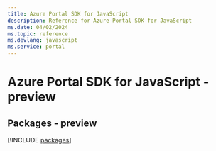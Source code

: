 ```yaml
---
title: Azure Portal SDK for JavaScript
description: Reference for Azure Portal SDK for JavaScript
ms.date: 04/02/2024
ms.topic: reference
ms.devlang: javascript
ms.service: portal
---
```

# Azure Portal SDK for JavaScript - preview
## Packages - preview
[!INCLUDE [packages](portal-index.md)]
